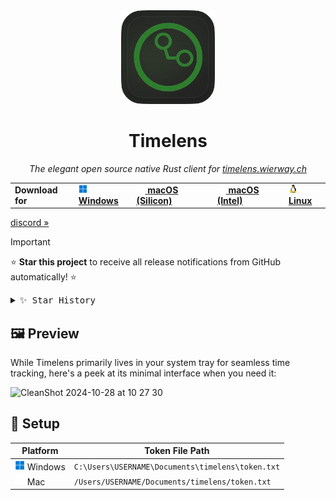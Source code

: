 <div align="center">

<img width="150px" src="src-tauri/icons/icon.png" />
<h1><b>Timelens</b></h1>

<p align="center">
  <i>The elegant open source native Rust client for <a href="https://timelens.wierway.ch">timelens.wierway.ch</a></i>
</p>

<div align="center">
  <table style="border-collapse: collapse;">
    <tbody>
      <tr>
        <td><strong>Download for</strong></td>
        <td>
          <a href="https://github.com/0pandadev/timelens/releases/download/v0.1.1/Timelens-Client-0.1.1.msi">
            <img src="src-tauri/icons/windows.png" alt="Windows"> <strong>Windows</strong>
          </a>
        </td>
        <td>
          <a href="https://github.com/0pandadev/timelens/releases/download/v0.1.1/Timelens-Client-0.1.1_silicon.dmg">
            <picture>
              <img src="src-tauri/icons/apple.png" alt="macOS Silicon">
            </picture> <strong>macOS (Silicon)</strong>
          </a>
        </td>
        <td>
          <a href="https://github.com/0pandadev/timelens/releases/download/v0.1.1/Timelens-Client-0.1.1_intel.dmg">
            <picture>
              <img src="src-tauri/icons/apple.png" alt="macOS Intel">
            </picture> <strong>macOS (Intel)</strong>
          </a>
        </td>
        <td>
          <a href="https://github.com/0pandadev/timelens/releases/download/v0.1.1/Timelens-Client-0.1.1.AppImage">
            <img src="src-tauri/icons/linux.png" alt="Linux"> <strong>Linux</strong>
          </a>
        </td>
      </tr>
    </tbody>
  </table>
</div>
</div>

[discord »](https://discord.gg/invite/Y7SbYphVw9)

> [!IMPORTANT]
>
> ⭐️ **Star this project** to receive all release notifications from GitHub automatically! ⭐️

<details>
  <summary><kbd>✨ Star History</kbd></summary>
  <a href="https://star-history.com/#0pandadev/timelens&Date">
    <picture>
      <source media="(prefers-color-scheme: dark)" srcset="https://api.star-history.com/svg?repos=0pandadev/timelens&theme=dark&type=Date">
      <img width="100%" src="https://api.star-history.com/svg?repos=0pandadev/timelens&type=Date">
    </picture>
  </a>
</details>

## 🖼️ Preview

While Timelens primarily lives in your system tray for seamless time tracking, here's a peek at its minimal interface when you need it:

![CleanShot 2024-10-28 at 10  27 30](https://github.com/user-attachments/assets/27295cc4-6ccc-462d-a8f2-873f85fc876b)

## 🚀 Setup

<table>
  <thead>
    <tr>
      <th>Platform</th>
      <th>Token File Path</th>
    </tr>
  </thead>
  <tbody>
    <tr>
      <td><img src="src-tauri/icons/windows.png" width="16"> Windows</td>
      <td><code>C:\Users\USERNAME\Documents\timelens\token.txt</code></td>
    </tr>
    <tr>
      <td><img src="src-tauri/icons/apple.png" width="16"> Mac</td>
      <td><code>/Users/USERNAME/Documents/timelens/token.txt</code></td>
    </tr>
  </tbody>
</table>
